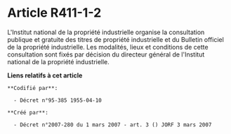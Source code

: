 # Article R411-1-2

L'Institut national de la propriété industrielle organise la consultation publique et gratuite des titres de propriété
industrielle et du Bulletin officiel de la propriété industrielle. Les modalités, lieux et conditions de cette consultation
sont fixés par décision du directeur général de l'Institut national de la propriété industrielle.

**Liens relatifs à cet article**

	**Codifié par**:

	  - Décret n°95-385 1955-04-10

	**Créé par**:

	  - Décret n°2007-280 du 1 mars 2007 - art. 3 () JORF 3 mars 2007
